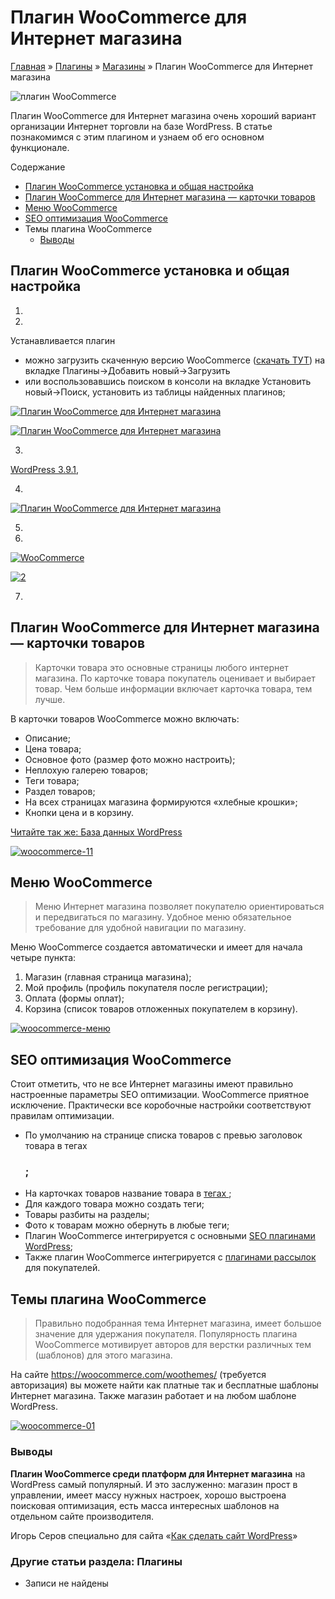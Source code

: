 # Плагин WooCommerce для Интернет магазина

[Главная](https://www.wordpress-abc.ru/) » [Плагины](https://www.wordpress-abc.ru/plaginy) » [Магазины](https://www.wordpress-abc.ru/plaginy/magazinyi) » Плагин WooCommerce для Интернет магазина

![плагин WooCommerce](https://www.wordpress-abc.ru/wp-content/uploads/2014/06/WooCommerce.jpg)

Плагин WooCommerce для Интернет магазина очень хороший вариант организации Интернет торговли на базе WordPress. В статье познакомимся с этим плагином и узнаем об его основном функционале.

Содержание

- [Плагин WooCommerce установка и общая настройка](https://www.wordpress-abc.ru/plaginy/magazinyi/plagin-woocommerce-dlya-internet-magazina.html#WooCommerce)
- [Плагин WooCommerce для Интернет магазина — карточки товаров](https://www.wordpress-abc.ru/plaginy/magazinyi/plagin-woocommerce-dlya-internet-magazina.html#_WooCommerce__8212)
- [Меню WooCommerce](https://www.wordpress-abc.ru/plaginy/magazinyi/plagin-woocommerce-dlya-internet-magazina.html#_WooCommerce)
- [SEO оптимизация WooCommerce](https://www.wordpress-abc.ru/plaginy/magazinyi/plagin-woocommerce-dlya-internet-magazina.html#SEO_WooCommerce)
- Темы  плагина WooCommerce
  - [Выводы](https://www.wordpress-abc.ru/plaginy/magazinyi/plagin-woocommerce-dlya-internet-magazina.html#i)

## Плагин WooCommerce установка и общая настройка

1.

2.

Устанавливается плагин

 

- можно загрузить скаченную версию WooCommerce ([скачать ТУТ](http://wordpress.org/plugins/woocommerce/)) на вкладке Плагины→Добавить новый→Загрузить
- или воспользовавшись поиском в консоли на вкладке Установить новый→Поиск, установить из таблицы найденных плагинов;

[![Плагин WooCommerce для Интернет магазина ](https://www.wordpress-abc.ru/wp-content/uploads/2014/05/woocommerce-02-400x190.jpg)](https://www.wordpress-abc.ru/wp-content/uploads/2014/05/woocommerce-02.jpg)

[![Плагин WooCommerce для Интернет магазина ](https://www.wordpress-abc.ru/wp-content/uploads/2014/05/woocommerce-04-400x215.jpg)](https://www.wordpress-abc.ru/wp-content/uploads/2014/05/woocommerce-04.jpg)

3.

 

[WordPress 3.9.1](https://www.wordpress-abc.ru/administrirovanie/novyiy-wordpress3-9.html),

4.

[![Плагин WooCommerce для Интернет магазина ](https://www.wordpress-abc.ru/wp-content/uploads/2014/05/woocommerce-12-400x288.jpg)](https://www.wordpress-abc.ru/wp-content/uploads/2014/05/woocommerce-12.jpg)

5.

6.

[![WooCommerce](https://www.wordpress-abc.ru/wp-content/uploads/2014/05/WooCommerce-400x163.jpg)](https://www.wordpress-abc.ru/wp-content/uploads/2014/05/WooCommerce.jpg)

[![2](https://www.wordpress-abc.ru/wp-content/uploads/2014/05/2-400x145.jpg)](https://www.wordpress-abc.ru/wp-content/uploads/2014/05/2.jpg)

7.

## Плагин WooCommerce для Интернет магазина — карточки товаров

> Карточки товара это основные страницы любого интернет магазина. По карточке товара покупатель оценивает и выбирает товар. Чем больше информации включает карточка товара, тем лучше.

В карточки товаров WooCommerce можно включать:

- Описание;
- Цена товара;
- Основное фото (размер фото можно настроить);
- Неплохую галерею товаров;
- Теги товара;
- Раздел товаров;
- На всех страницах магазина формируются «хлебные крошки»;
- Кнопки цена и в корзину.

[Читайте так же:  База данных WordPress](https://www.wordpress-abc.ru/hosting/baza-dannyih-wordpress.html)

[![woocommerce-11](https://www.wordpress-abc.ru/wp-content/uploads/2014/05/woocommerce-11.jpg)](https://www.wordpress-abc.ru/wp-content/uploads/2014/05/woocommerce-11.jpg)

## Меню WooCommerce

> Меню Интернет магазина позволяет покупателю ориентироваться и передвигаться по магазину. Удобное меню обязательное требование для удобной навигации по магазину.

Меню WooCommerce создается автоматически и имеет для начала четыре пункта:

1. Магазин (главная страница магазина);
2. Мой профиль (профиль покупателя после регистрации);
3. Оплата (формы оплат);
4. Корзина (список товаров отложенных покупателем в корзину).

[![woocommerce-меню](https://www.wordpress-abc.ru/wp-content/uploads/2014/05/woocommerce-09-400x232.jpg)](https://www.wordpress-abc.ru/wp-content/uploads/2014/05/woocommerce-09.jpg)

## SEO оптимизация WooCommerce

Стоит отметить, что не все Интернет магазины имеют правильно настроенные параметры SEO оптимизации. WooCommerce приятное исключение. Практически все коробочные настройки соответствуют правилам оптимизации.

- По умолчанию на странице списка товаров с превью заголовок товара в тегах <h3>;
- На карточках товаров название товара в [тегах ](https://www.wordpress-abc.ru/cms-woprdpress/codex-wp/struktura-stati-wp-teg-h1-i-h2-v-shablone-wordpress.html);
- Для каждого товара можно создать теги;
- Товары разбиты на разделы;
- Фото к товарам можно обернуть в любые теги;
- Плагин WooCommerce интегрируется с основными [SEO плагинами WordPress](https://www.wordpress-abc.ru/plaginy/4-luchshix-seo-plagina-wordpress.html);
- Также плагин WooCommerce интегрируется с [плагинами рассылок](https://www.wordpress-abc.ru/plaginy/plagin-rassyilki-mailpoet-newsletters.html) для покупателей.

## Темы  плагина WooCommerce

> Правильно подобранная тема Интернет магазина, имеет большое значение для удержания покупателя. Популярность плагина WooCommerce мотивирует авторов для верстки различных тем (шаблонов) для этого магазина.

На сайте https://woocommerce.com/woothemes/ (требуется авторизация) вы можете найти как платные так и бесплатные шаблоны Интернет магазина. Также магазин работает и на любом шаблоне WordPress.

[![woocommerce-01](https://www.wordpress-abc.ru/wp-content/uploads/2014/05/woocommerce-01.jpg)](https://www.wordpress-abc.ru/wp-content/uploads/2014/05/woocommerce-01.jpg)

### Выводы

**Плагин WooCommerce среди платформ для Интернет магазина** на WordPress самый популярный. И это заслуженно: магазин прост в управлении, имеет массу нужных настроек, хорошо выстроена поисковая оптимизация, есть масса интересных шаблонов на отдельном сайте производителя.

Игорь Серов специально для сайта «[Как сделать сайт WordPress](https://www.wordpress-abc.ru/)»

### Другие статьи раздела: Плагины

- Записи не найдены